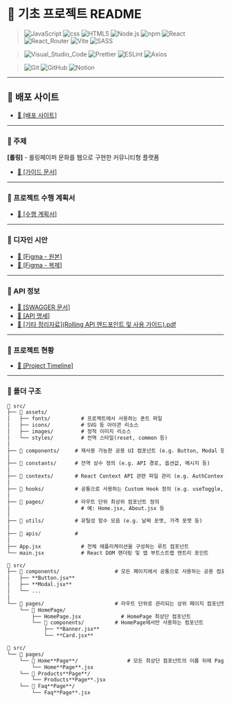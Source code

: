# 📜 기초 프로젝트 README

> ![JavaScript](https://img.shields.io/badge/-JavaScript-F7DF1E?logo=javascript&logoColor=white&labelColor=20232a)
![css](https://img.shields.io/badge/-css-663399?logo=css&logoColor=white&labelColor=20232a)
![HTML5](https://img.shields.io/badge/-HTML5-E34F26?logo=html5&logoColor=white&labelColor=20232a)
![Node.js](https://img.shields.io/badge/-Node.js-5FA04E?logo=node.js&logoColor=white&labelColor=20232a)
![npm](https://img.shields.io/badge/-npm-CB3837?logo=npm&logoColor=white&labelColor=20232a)
![React](https://img.shields.io/badge/-React-61DAFB?logo=react&logoColor=white&labelColor=20232a)
![React_Router](https://img.shields.io/badge/-React_Router-CA4245?logo=reactrouter&logoColor=white&labelColor=20232a)
![Vite](https://img.shields.io/badge/-Vite-646CFF?logo=vite&logoColor=white&labelColor=20232a)
![SASS](https://img.shields.io/badge/-SASS-CC6699?logo=sass&logoColor=white&labelColor=20232a)

> ![Visual_Studio_Code](https://img.shields.io/badge/Visual_Studio_Code-0854C1)
![Prettier](https://img.shields.io/badge/-Prettier-F7B93E?logo=prettier&logoColor=white&labelColor=20232a)
![ESLint](https://img.shields.io/badge/-ESLint-4B32C3?logo=eslint&logoColor=white&labelColor=20232a)
![Axios](https://img.shields.io/badge/-Axios-5A29E4?logo=axios&logoColor=white&labelColor=20232a)

> ![Git](https://img.shields.io/badge/-Git-F05032?logo=git&logoColor=white&labelColor=20232a)
![GitHub](https://img.shields.io/badge/-GitHub-181717?logo=github&logoColor=white&labelColor=20232a)
![Notion](https://img.shields.io/badge/-Notion-000000?logo=notion&logoColor=white&labelColor=20232a)

---
## 🚀 배포 사이트
- [🧷 [배포 사이트]](https://team2-rolling-app.vercel.app/)

---
### 💌 주제
**[롤링]** - 롤링페이퍼 문화를 웹으로 구현한 커뮤니티형 플랫폼
- [🧷 [가이드 문서]](https://codeit.notion.site/_-1d56fd228e8d8166953fc518d8a2f708)

---

### 📝 프로젝트 수행 계획서
- [🧷 [수행 계획서]](https://www.notion.so/2-2-20053353e9c18017b06af9faee681b14?source=copy_link)

---

### 🎨 디자인 시안
- [🧷 [Figma - 원본]](https://www.figma.com/design/cbZ9PNKSFg4mS7Lf1roZlp/-AAA-%E1%84%85%E1%85%A9%E1%86%AF%E1%84%85%E1%85%B5%E1%86%BC?node-id=0-1&p=f&t=ReUqQRbqJOTJmGco-0)  
- [🧷 [Figma - 복제]](https://www.figma.com/design/oqjpgLMCsvg5l4xoKPruFj/-AAA-%E1%84%85%E1%85%A9%E1%86%AF%E1%84%85%E1%85%B5%E1%86%BC--Copy-?node-id=0-1&p=f&t=n9FtuZe3s2ohiykj-0)

---

### 🔌 API 정보
- [🧷 [SWAGGER 문서]](https://rolling-api.vercel.app/docs/)
- [🧷 [API 명세]](https://codeit.notion.site/API-d9eecacf2dbd4f268baf33cd11190a78#097b9f5ac8cd483e9d9b4f9c414a1e49)
- [🧷 [기타 정리자료](Rolling API 엔드포인트 및 사용 가이드).pdf](https://github.com/user-attachments/files/20574483/Rolling.API.1.pdf)

---

### 📅 프로젝트 현황
- [🧷 [Project Timeline]](https://www.notion.so/20453353e9c180198ea8ec6b665f1af8?v=20453353e9c180808b5d000c35cccd23&source=copy_link)

---

### 📂 폴더 구조
```markdown
📁 src/
├── 📁 assets/
│   ├── fonts/          # 프로젝트에서 사용하는 폰트 파일
│   ├── icons/          # SVG 등 아이콘 리소스
│   ├── images/         # 정적 이미지 리소스
│   └── styles/         # 전역 스타일(reset, common 등)
│
├── 📁 components/     # 재사용 가능한 공용 UI 컴포넌트 (e.g. Button, Modal 등)
│
├── 📁 constants/      # 전역 상수 정의 (e.g. API 경로, 옵션값, 메시지 등)
│
├── 📁 contexts/       # React Context API 관련 파일 관리 (e.g. AuthContext, ThemeContext)
│
├── 📁 hooks/          # 공통으로 사용하는 Custom Hook 정의 (e.g. useToggle, useDebounce 등)
│
├── 📁 pages/          # 라우트 단위 최상위 컴포넌트 정의
│                       # 예: Home.jsx, About.jsx 등
│
├── 📁 utils/          # 유틸성 함수 모음 (e.g. 날짜 포맷, 가격 포맷 등)
│
├── 📁 apis/           #
│
├── App.jsx             # 전체 애플리케이션을 구성하는 루트 컴포넌트
└── main.jsx            # React DOM 렌더링 및 앱 부트스트랩 엔트리 포인트

```

```markdown
📁 src/
├── 📁 components/                  # 모든 페이지에서 공통으로 사용하는 공용 컴포넌트
│   ├── **Button.jsx**
│   ├── **Modal.jsx**
│   └── ...
│
└── 📁 pages/                       # 라우트 단위로 관리되는 상위 페이지 컴포넌트
    └── 📁 HomePage/
        ├── HomePage.jsx             # HomePage 최상단 컴포넌트
        └── 📁 components/          # HomePage에서만 사용하는 컴포넌트
            ├── **Banner.jsx**
            └── **Card.jsx**
```

```markdown
📁 src/
└── 📁 pages/                       
    └── 📁 Home**Page**/                # 모든 최상단 컴포넌트의 이름 뒤에 Page 붙여서 관리
        └── Home**Page**.jsx 
    └── 📁 Products**Page**/  
        └── Products**Page**.jsx            
    └── 📁 Faq**Page**/     
        └── Faq**Page**.jsx         
```
